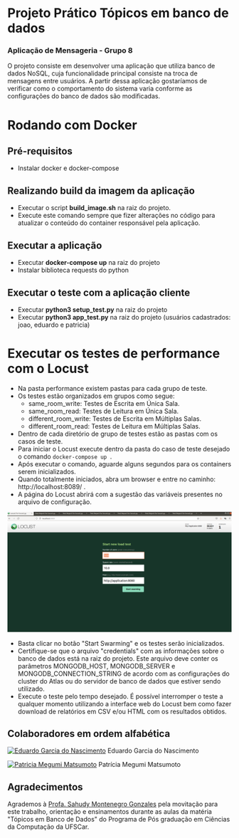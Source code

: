 # Projeto Prático Tópicos em banco de dados
### Aplicação de Mensageria - Grupo 8

O projeto consiste em desenvolver uma aplicação que utiliza banco de dados NoSQL, cuja funcionalidade principal consiste na troca de mensagens entre usuários. A partir dessa aplicação gostaríamos de verificar como o comportamento do sistema varia conforme as configurações do banco de dados são modificadas.

# Rodando com Docker

## Pré-requisitos

* Instalar docker e docker-compose

## Realizando build da imagem da aplicação

* Executar o script **build_image.sh** na raiz do projeto.
* Execute este comando sempre que fizer alterações no código para atualizar o conteúdo do container responsável pela aplicação.

## Executar a aplicação

* Executar **docker-compose up** na raiz do projeto
* Instalar biblioteca requests do python

## Executar o teste com a aplicação cliente

* Executar **python3 setup_test.py** na raiz do projeto
* Executar **python3 app_test.py** na raiz do projeto (usuários cadastrados: joao, eduardo e patricia)

# Executar os testes de performance com o Locust

* Na pasta performance existem pastas para cada grupo de teste.
* Os testes estão organizados em grupos como segue:
  * same_room_write: Testes de Escrita em Única Sala.
  * same_room_read: Testes de Leitura em Única Sala.
  * different_room_write: Testes de Escrita em Múltiplas Salas.
  * different_room_read: Testes de Leitura em Múltiplas Salas.
* Dentro de cada diretório de grupo de testes estão as pastas com os casos de teste.
* Para iniciar o Locust execute dentro da pasta do caso de teste desejado o comando ```docker-compose up ```.
* Após executar o comando, aguarde alguns segundos para os containers serem inicializados. 
* Quando totalmente iniciados, abra um browser e entre no caminho: http://localhost:8089/ .
* A página do Locust abrirá com a sugestão das variáveis presentes no arquivo de configuração.

![Locust Start](res/locust_start.png)

* Basta clicar no botão "Start Swarming" e os testes serão inicializados.
* Certifique-se que o arquivo "credentials" com as informações sobre o banco de dados está na raiz do projeto. Este arquivo deve conter os parâmetros MONGODB_HOST, MONGODB_SERVER e MONGODB_CONNECTION_STRING de acordo com as configurações do cluster do Atlas ou do servidor de banco de dados que estiver sendo utilizado.
* Execute o teste pelo tempo desejado. É possível interromper o teste a qualquer momento utilizando a interface web do Locust bem como fazer download de relatórios em CSV e/ou HTML com os resultados obtidos.


## Colaboradores em ordem alfabética
[![Eduardo Garcia do Nascimento](https://media-exp1.licdn.com/dms/image/C4E03AQGEPa58IfFEQw/profile-displayphoto-shrink_200_200/0/1552925873680?e=1638403200&v=beta&t=GCfyuRq7bmpMsiPuvDohIKdq2wnSDvf9X9C9spHrJes)](http://github.com/egnascimento) Eduardo Garcia do Nascimento

[![Patricia Megumi Matsumoto](https://media-exp1.licdn.com/dms/image/C4E03AQEDdBhHOStfqg/profile-displayphoto-shrink_200_200/0/1517729285232?e=1638403200&v=beta&t=IqAPNnU0ZEd3hFRm3yCv9yRjwxRscl2dAKH9BHhLk98)](http://github.com/pmm182) Patrícia Megumi Matsumoto

## Agradecimentos
Agrademos à [Profa. Sahudy Montenegro Gonzales](https://www.linkedin.com/in/sahudy-montenegro-gonzalez/) pela movitação para este trabalho, orientação e ensinamentos durante as aulas da matéria "Tópicos em Banco de Dados" do Programa de Pós graduação em Ciências da Computação da UFSCar.

